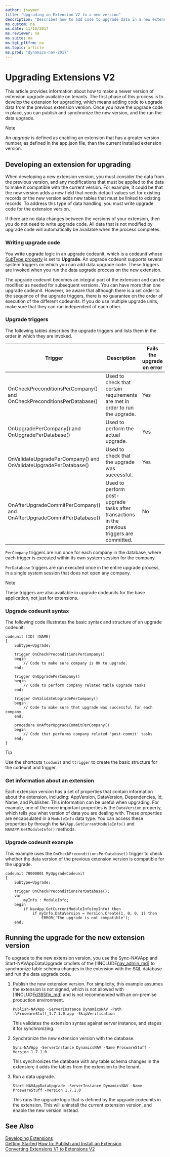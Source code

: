 ```yaml
---
author: jswymer
title: "Upgrading an Extension V2 to a new version"
description: "Describes how to add code to upgrade data in a new extension version."
ms.custom: na
ms.date: 11/10/2017
ms.reviewer: na
ms.suite: na
ms.tgt_pltfrm: na
ms.topic: article
ms.prod: "dynamics-nav-2017"
---
```

# Upgrading Extensions V2
This article provides information about how to make a newer version of extension upgrade available on tenants. The first phase of this process is to develop the extension for upgrading, which means adding code to upgrade data from the previous extension version. Once you have the upgrade code in place, you can publish and synchronize the new version, and the run the data upgrade.

> [!Note]
> An *upgrade* is defined as enabling an extension that has a greater version number, as defined in the app.json file, than the current installed extension version. 

## Developing an extension for upgrading
When developing a new extension version, you must consider the data from the previous version, and any modifications that must be applied to the data to make it compatible with the current version. For example, it could be that the new version adds a new field that needs default values set for existing records or the new version adds new tables that must be linked to existing records. To address this type of data handling, you must write upgrade code for the extension version.

If there are no data changes between the versions of your extension, then you do not need to write upgrade code. All data that is not modified by upgrade code will automatically be available when the process completes.

### Writing upgrade code
You write upgrade logic in an upgrade codeunit, which is a codeunit whose [SubType property](properties/devenv-subtype-property-codeunit.md) is set to **Upgrade**. An upgrade codeunit supports several system triggers on which you can add data upgrade code. These triggers are invoked when you run the data upgrade process on the new extension.

The upgrade codeunit becomes an integral part of the extension and can be modified as needed for subsequent versions. You can have more than one upgrade codeunit. However, be aware that although there is a set order to the sequence of the upgrade triggers, there is no guarantee on the order of execution of the different codeunits. If you do use multiple upgrade units, make sure that they can run independent of each other.

### Upgrade triggers
The following tables describes the upgrade triggers and lists them in the order in which they are invoked.

|Trigger |Description | Fails the upgrade on error |
|--------|------------|------------------------|
|OnCheckPreconditionsPerCompany() and OnCheckPreconditionsPerDatabase()| Used to check that certain requirements are met in order to run the upgrade.|Yes|
|OnUpgradePerCompany() and OnUpgradePerDatabase()|Used to perform the actual upgrade.|Yes| 
|OnValidateUpgradePerCompany() and OnValidateUpgradePerDatabase()|Used to check that the upgrade was successful.|Yes|
|OnAfterUpgradeCommitPerCompany() and OnAfterUpgradeCommitPerDatabase()|Used to perform post-upgrade tasks after transactions in the previous triggers are committed.|No|

`PerCompany` triggers are run once for each company in the database, where each trigger is executed within its own system session for the company.

`PerDatabase` triggers are run executed once in the entire upgrade process, in a single system session that does not open any company.

> [!Note]
> These triggers are also available in upgrade codeunits for the base application, not just for extensions. 

### Upgrade codeunit syntax
The following code illustrates the basic syntax and structure of an upgrade codeunit:

```
codeunit [ID] [NAME]
{
	Subtype=Upgrade;
	
	trigger OnCheckPreconditionsPerCompany()
	begin
		// Code to make sure company is OK to upgrade.
	end;
	
	trigger OnUpgradePerCompany()
	begin
		// Code to perform company related table upgrade tasks
	end;
	
	trigger OnValidateUpgradePerCompany()
	begin
		// Code to make sure that upgrade was successful for each company
	end;
	
	procedure OnAfterUpgradeCommitPerCompany()
	begin
		// Code that performs company related 'post-commit' tasks
	end;
}
```
> [!TIP]
> Use the shortcuts `tcodunit` and `ttrigger` to create the basic structure for the codeunit and trigger.

### Get information about an extension
Each extension version has a set of properties that contain information about the extension, including: AppVersion, DataVersion, Dependencies, Id, Name, and Publisher. This information can be useful when upgrading. For example, one of the more important properties is the `DataVersion` property, which tells you what version of data you are dealing with. These properties are encapsulated in a `ModuleInfo` data type. You can access these properties by through the `NAVApp.GetCurrentModuleInfo()` and `NAVAPP.GetModuleInfo()` methods.

### Upgrade codeunit example 
This example uses the `OnCheckPreconditionsPerDatabase()` trigger to check whether the data version of the previous extension version is compatible for the upgrade.

```
codeunit 70000001 MyUpgradeCodeunit
{
    Subtype=Upgrade;
    
    trigger OnCheckPreconditionsPerDatabase();
    var 
        myInfo : ModuleInfo;
    begin
        if NavApp.GetCurrentModuleInfo(myInfo) then
            if myInfo.DataVersion = Version.Create(1, 0, 0, 1) then
                ERROR('The upgrade is not compatible'); 
    end;
```

## Running the upgrade for the new extension version
To upgrade to the new extension version, you use the Sync-NAVApp and Start-NAVAppDataUpgrade cmdlets of the [!INCLUDE[nav_admin_md](includes/nav_admin_md.md)] to synchronize table schema changes in the extension with the SQL database and run the data upgrade code.

1.  Publish the new extension version. For simplicity, this example assumes the extension is not signed, which is not allowed with [!INCLUDE[d365fin_md](includes/d365_md.md)] and is not recommended with an on-premise production environment.

    ```
    Publish-NAVApp -ServerInstance DynamicsNAV -Path .\ProswareStuff_1.7.1.0.app -SkipVerification
    ```
    This validates the extension syntax against server instance, and stages it for synchronizing.

3.  Synchronize the new extension version with the database.

    ```
    Sync-NAVApp -ServerInstance DynamicsNAV -Name ProswareStuff -Version 1.7.1.0
    ```
    This synchronizes the database with any table schema changes in the extension; it adds the tables from the extension to the tenant.

4.  Run a data upgrade.

    ```
    Start-NAVAppDataUpgrade -ServerInstance DynamicsNAV -Name ProswareStuff -Version 1.7.1.0
    ```
    This runs the upgrade logic that is defined by the upgrade codeunits in the extension. This will uninstall the current extension version, and enable the new version instead.

## See Also  
[Developing Extensions](devenv-dev-overview.md)  
[Getting Started](devenv-get-started.md) 
[How to: Publish and Install an Extension](devenv-how-publish-and-install-an-extension-v2.md)  
[Converting Extensions V1 to Extensions V2](devenv-upgrade-v1-to-v2-overview.md)  

